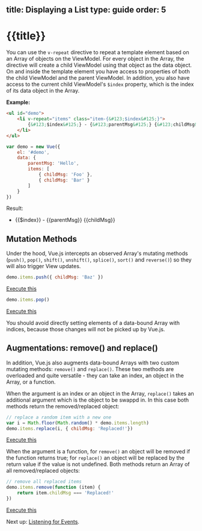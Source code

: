 title: Displaying a List
type: guide
order: 5
---

# {{title}}

You can use the `v-repeat` directive to repeat a template element based on an Array of objects on the ViewModel. For every object in the Array, the directive will create a child ViewModel using that object as the data object. On and inside the template element you have access to properties of both the child ViewModel and the parent ViewModel. In addition, you also have access to the current child ViewModel's `$index` property, which is the index of its data object in the Array.

**Example:**

``` html
<ul id="demo">
    <li v-repeat="items" class="item-{&#123;$index&#125;}">
        {&#123;$index&#125;} - {&#123;parentMsg&#125;} {&#123;childMsg&#125;}
    </li>
</ul>
```

``` js
var demo = new Vue({
    el: '#demo',
    data: {
        parentMsg: 'Hello',
        items: [
            { childMsg: 'Foo' },
            { childMsg: 'Bar' }
        ]
    }
})
```

Result:

<ul id="demo"><li v-repeat="items" class="item-{&#123;$index&#125;}">{&#123;$index&#125;} - {&#123;parentMsg&#125;} {&#123;childMsg&#125;}</li></ul>
<script src="/js/vue.min.js"></script>
<script>
var demo = new Vue({
    el: '#demo',
    data: {
        parentMsg: 'Hello',
        items: [
            { childMsg: 'Foo' },
            { childMsg: 'Bar' }
        ]
    }
})
</script>

## Mutation Methods

Under the hood, Vue.js intercepts an observed Array's mutating methods (`push()`, `pop()`, `shift()`, `unshift()`, `splice()`, `sort()` and `reverse()`) so they will also trigger View updates.

``` js
demo.items.push({ childMsg: 'Baz' })
```
<p><a href="#demo" onclick="demoPush()">Execute this</a></p>

``` js
demo.items.pop()
```
<p><a href="#demo" onclick="demo.items.pop()">Execute this</a></p>

<p class="tip">You should avoid directly setting elements of a data-bound Array with indices, because those changes will not be picked up by Vue.js.</p>

## Augmentations: remove() and replace()

In addition, Vue.js also augments data-bound Arrays with two custom mutating methods: `remove()` and `replace()`. These two methods are overloaded and quite versatile - they can take an index, an object in the Array, or a function.

When the argument is an index or an object in the Array, `replace()` takes an additional argument which is the object to be swappd in. In this case both methods return the removed/replaced object:

``` js
// replace a random item with a new one
var i = Math.floor(Math.random() * demo.items.length)
demo.items.replace(i, { childMsg: 'Replaced!'})
```
<p><a href="#demo" onclick="demoReplace()">Execute this</a></p>

When the argument is a function, for `remove()` an object will be removed if the function returns true; for `replace()` an object will be replaced by the return value if the value is not undefined. Both methods return an Array of all removed/replaced objects:

``` js
// remove all replaced items
demo.items.remove(function (item) {
    return item.childMsg === 'Replaced!'
})
```
<p><a href="#demo" onclick="demoRemove()">Execute this</a></p>

Next up: [Listening for Events](/guide/events.html).

<script>
function demoPush () {
    demo.items.push({ childMsg: 'Baz' })
}

function demoRemove () {
    demo.items.remove(function (item) {
        return item.childMsg === 'Replaced!'
    })
}

function demoReplace () {
    var i = Math.floor(Math.random() * demo.items.length)
    demo.items.replace(i, { childMsg: 'Replaced!'})
}
</script>